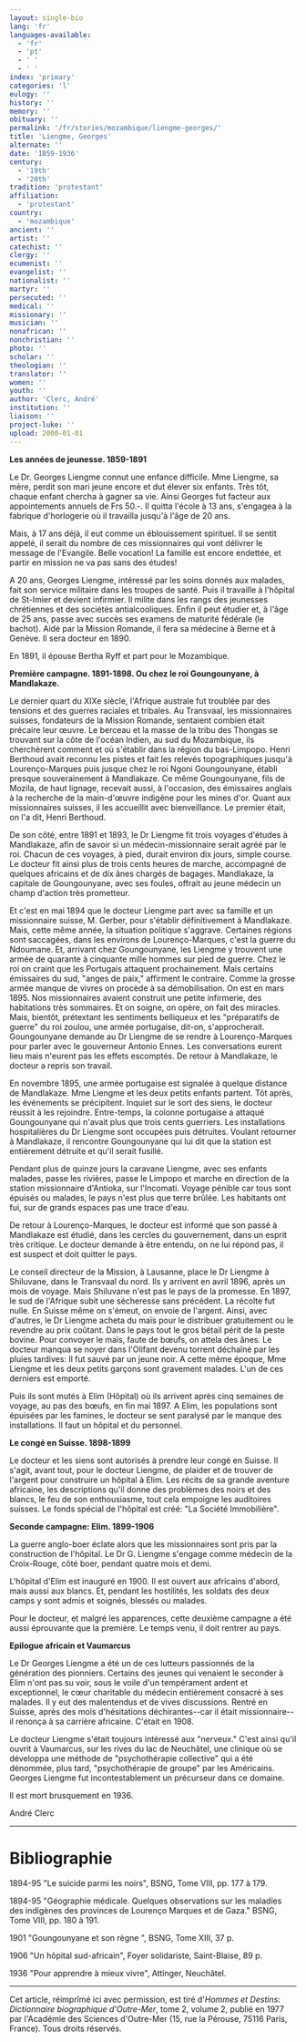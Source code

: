 ```yaml
---
layout: single-bio
lang: 'fr'
languages-available:
  - 'fr'
  - 'pt'
  - ' '
  - ' '
index: 'primary'
categories: 'l'
eulogy: ''
history: ''
memory: ''
obituary: ''
permalink: '/fr/stories/mozambique/liengme-georges/'
title: 'Liengme, Georges'
alternate: ''
date: '1859-1936'
century:
  - '19th'
  - '20th'
tradition: 'protestant'
affiliation:
  - 'protestant'
country:
  - 'mozambique'
ancient: ''
artist: ''
catechist: ''
clergy: ''
ecumenist: ''
evangelist: ''
nationalist: ''
martyr: ''
persecuted: ''
medical: ''
missionary: ''
musician: ''
nonafrican: ''
nonchristian: ''
photo: ''
scholar: ''
theologian: ''
translator: ''
women: ''
youth: ''
author: 'Clerc, André'
institution: ''
liaison: ''
project-luke: ''
upload: 2000-01-01
---
```



**Les années de jeunesse. 1859-1891**

Le Dr. Georges Liengme connut une enfance difficile. Mme Liengme, sa mère, perdit son mari jeune encore et dut élever six enfants. Très tôt, chaque enfant chercha à gagner sa vie. Ainsi Georges fut facteur aux appointements annuels de Frs 50.-. Il quitta l'école à 13 ans, s'engagea à la fabrique d'horlogerie où il travailla jusqu'à l'âge de 20 ans.

Mais, à 17 ans déjà, il eut comme un éblouissement spirituel. Il se sentit appelé, il serait du nombre de ces missionnaires qui vont délivrer le message de l'Evangile. Belle vocation! La famille est encore endettée, et partir en mission ne va pas sans des études!

A 20 ans, Georges Liengme, intéressé par les soins donnés aux malades, fait son service militaire dans les troupes de santé. Puis il travaille à l'hôpital de St-Imier et devient infirmier. Il milite dans les rangs des jeunesses chrétiennes et des sociétés antialcooliques. Enfin il peut étudier et, à l'âge de 25 ans, passe avec succès ses examens de maturité fédérale (le bachot). Aidé par la Mission Romande, il fera sa médecine à Berne et à Genève. Il sera docteur en 1890.

En 1891, il épouse Bertha Ryff et part pour le Mozambique.

**Première campagne. 1891-1898. Ou chez le roi Goungounyane, à Mandlakaze.**

Le dernier quart du XIXe siècle, l'Afrique australe fut troublée par des tensions et des guerres raciales et tribales. Au Transvaal, les missionnaires suisses, fondateurs de la Mission Romande, sentaient combien était précaire leur œuvre. Le berceau et la masse de la tribu des Thongas se trouvant sur la côte de l'océan Indien, au sud du Mozambique, ils cherchèrent comment et où s'établir dans la région du bas-Limpopo. Henri Berthoud avait reconnu les pistes et fait les relevés topographiques jusqu'à Lourenço-Marques puis jusque chez le roi Ngoni Goungounyane, établi presque souverainement à Mandlakaze. Ce même Goungounyane, fils de Mozila, de haut lignage, recevait aussi, à l'occasion, des émissaires anglais à la recherche de la main-d'œuvre indigène pour les mines d'or. Quant aux missionnaires suisses, il les accueillit avec bienveillance. Le premier était, on l'a dit, Henri Berthoud.

De son côté, entre 1891 et 1893, le Dr Liengme fit trois voyages d'études à Mandlakaze, afin de savoir si un médecin-missionnaire serait agréé par le roi. Chacun de ces voyages, à pied, durait environ dix jours, simple course. Le docteur fit ainsi plus de trois cents heures de marche, accompagné de quelques africains et de dix ânes chargés de bagages. Mandlakaze, la capitale de Goungounyane, avec ses foules, offrait au jeune médecin un champ d'action très prometteur.

Et c'est en mai 1894 que le docteur Liengme part avec sa famille et un missionnaire suisse, M. Gerber, pour s'établir définitivement à Mandlakaze. Mais, cette même année, la situation politique s'aggrave. Certaines régions sont saccagées, dans les environs de Lourenço-Marques, c'est la guerre du Ndoumane. Et, arrivant chez Goungounyane, les Liengme y trouvent une armée de quarante à cinquante mille hommes sur pied de guerre. Chez le roi on craint que les Portugais attaquent prochainement. Mais certains émissaires du sud, "anges de paix," affirment le contraire. Comme la grosse armée manque de vivres on procède à sa démobilisation. On est en mars 1895. Nos missionnaires avaient construit une petite infirmerie, des habitations très sommaires. Et on soigne, on opère, on fait des miracles. Mais, bientôt, prétextant les sentiments belliqueux et les "préparatifs de guerre" du roi zoulou, une armée portugaise, dit-on, s'approcherait. Goungounyane demande au Dr Liengme de se rendre à Lourenço-Marques pour parler avec le gouverneur Antonio Ennes. Les conversations eurent lieu mais n'eurent pas les effets escomptés. De retour à Mandlakaze, le docteur a repris son travail.

En novembre 1895, une armée portugaise est signalée à quelque distance de Mandlakaze. Mme Liengme et les deux petits enfants partent. Tôt après, les événements se précipitent. Inquiet sur le sort des siens, le docteur réussit à les rejoindre. Entre-temps, la colonne portugaise a attaqué Goungounyane qui n'avait plus que trois cents guerriers. Les installations hospitalières du Dr Liengme sont occupées puis détruites. Voulant retourner à Mandlakaze, il rencontre Goungounyane qui lui dit que la station est entièrement détruite et qu'il serait fusillé.

Pendant plus de quinze jours la caravane Liengme, avec ses enfants malades, passe les rivières, passe le Limpopo et marche en direction de la station missionnaire d'Antioka, sur l'Incomati. Voyage pénible car tous sont épuisés ou malades, le pays n'est plus que terre brûlée. Les habitants ont fui, sur de grands espaces pas une trace d'eau.

De retour à Lourenço-Marques, le docteur est informé que son passé à Mandlakaze est étudié, dans les cercles du gouvernement, dans un esprit très critique. Le docteur demande à être entendu, on ne lui répond pas, il est suspect et doit quitter le pays.

Le conseil directeur de la Mission, à Lausanne, place le Dr Liengme à Shiluvane, dans le Transvaal du nord. Ils y arrivent en avril 1896, après un mois de voyage. Mais Shiluvane n'est pas le pays de la promesse. En 1897, le sud de l'Afrique subit une sécheresse sans précédent. La récolte fut nulle. En Suisse même on s'émeut, on envoie de l'argent. Ainsi, avec d'autres, le Dr Liengme acheta du maïs pour le distribuer gratuitement ou le revendre au prix coûtant. Dans le pays tout le gros bétail périt de la peste bovine. Pour convoyer le maïs, faute de bœufs, on attela des ânes. Le docteur manqua se noyer dans l'Olifant devenu torrent déchaîné par les pluies tardives: Il fut sauvé par un jeune noir. A cette même époque, Mme Liengme et les deux petits garçons sont gravement malades. L'un de ces derniers est emporté.

Puis ils sont mutés à Elim (Hôpital) où ils arrivent après cinq semaines de voyage, au pas des bœufs, en fin mai 1897. A Elim, les populations sont épuisées par les famines, le docteur se sent paralysé par le manque des installations. Il faut un hôpital et du personnel.

**Le congé en Suisse. 1898-1899**

Le docteur et les siens sont autorisés à prendre leur congé en Suisse. Il s'agit, avant tout, pour le docteur Liengme, de plaider et de trouver de l'argent pour construire un hôpital à Elim. Les récits de sa grande aventure africaine, les descriptions qu'il donne des problèmes des noirs et des blancs, le feu de son enthousiasme, tout cela empoigne les auditoires suisses. Le fonds spécial de l'hôpital est créé: "La Société Immobilière".

**Seconde campagne: Elim. 1899-1906**

La guerre anglo-boer éclate alors que les missionnaires sont pris par la construction de l'hôpital. Le Dr G. Liengme s'engage comme médecin de la Croix-Rouge, côté boer, pendant quatre mois et demi.

L'hôpital d'Elim est inauguré en 1900. Il est ouvert aux africains d'abord, mais aussi aux blancs. Et, pendant les hostilités, les soldats des deux camps y sont admis et soignés, blessés ou malades.

Pour le docteur, et malgré les apparences, cette deuxième campagne a été aussi éprouvante que la première. Le temps venu, il doit rentrer au pays.

**Epilogue africain et Vaumarcus**

Le Dr Georges Liengme a été un de ces lutteurs passionnés de la génération des pionniers. Certains des jeunes qui venaient le seconder à Elim n'ont pas su voir, sous le voile d'un tempérament ardent et exceptionnel, le cœur charitable du médecin entièrement consacré à ses malades. Il y eut des malentendus et de vives discussions. Rentré en Suisse, après des mois d'hésitations déchirantes--car il était missionnaire--il renonça à sa carrière africaine. C'était en 1908.

Le docteur Liengme s'était toujours intéressé aux "nerveux." C'est ainsi qu'il ouvrit à Vaumarcus, sur les rives du lac de Neuchâtel, une clinique où se développa une méthode de "psychothérapie collective" qui a été dénommée, plus tard, "psychothérapie de groupe" par les Américains. Georges Liengme fut incontestablement un précurseur dans ce domaine.

Il est mort brusquement en 1936.

André Clerc

---

# Bibliographie

1894-95  "Le suicide parmi les noirs", BSNG, Tome VIII, pp. 177 à 179.

1894-95  "Géographie médicale. Quelques observations sur les maladies des indigènes des provinces de Lourenço Marques et de Gaza." BSNG, Tome VIII, pp. 180 à 191.

1901 "Goungounyane et son règne ", BSNG, Tome XIII, 37 p.

1906 "Un hôpital sud-africain", Foyer solidariste, Saint-Blaise, 89 p.

1936 "Pour apprendre à mieux vivre", Attinger, Neuchâtel.

---

Cet article, réimprîmé ici avec permission, est tiré d'*Hommes et Destins: Dictionnaire biographique d'Outre-Mer*, tome 2, volume 2, publié en 1977 par l'Académie des Sciences d'Outre-Mer (15, rue la Pérouse, 75116 Paris, France). Tous droits réservés.